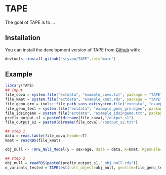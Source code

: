 
# TAPE

<!-- badges: start -->
<!-- badges: end -->

The goal of TAPE is to ...

## Installation

You can install the development version of TAPE from [Github](https://github.com/styvon/TAPE) with:

``` r
devtools::install_github("styvon/TAPE",ref="main")
```

## Example


``` r
library(TAPE)
## input
file_cova = system.file("extdata", "example_cova.txt", package = "TAPE")
file_kmat = system.file("extdata", "example_kmat.rds", package = "TAPE")
file_geno_grm = tools::file_path_sans_ext(system.file("extdata", "example_geno_grm.bim", package = "TAPE"))
file_geno_test = system.file("extdata", "example_geno_grm.bgen", package = "TAPE")
file_idsingeno = system.file("extdata", "example_idsingeno.txt", package = "TAPE")
prefix_output_s1 = paste0(dirname(file_cova),"/output_s1")
file_output_s2 = paste0(dirname(file_cova),"/output_s2.txt")

## step 1
data = read.table(file_cova,header=T)
kmat = readRDS(file_kmat)

obj_null <- TAPE_Null_Model(y ~ sex+age, data = data, K=kmat, KgenFile=file_geno_grm, idstoIncludeFile=idsingeno, outFile=prefix_output_s1, tau=rep(0,3),fixtau=rep(0,3))

## step 2
obj_null = readRDS(paste0(prefix_output_s1,"_obj_null.rds"))
n_variants_tested = TAPEtest(null_object=obj_null, genfile=file_geno_test, samplefile=file_idsingeno, outfile=file_output_s2, genfile_format="bgen", bgi_file="1")
```

